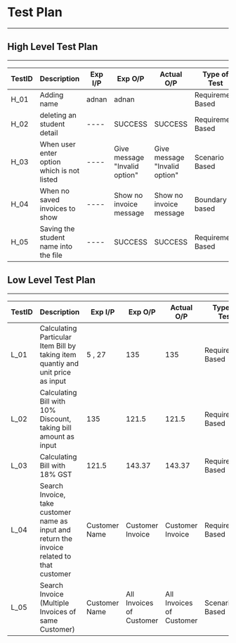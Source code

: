 # Test Plan

---

## High Level Test Plan

---

| TestID | Description                                                                                                                                  | Exp I/P | Exp O/P                       | Actual O/P                    | Type of Test      |
| ------ | -------------------------------------------------------------------------------------------------------------------------------------------- | ------- | ----------------------------- | ----------------------------- | ----------------- |
| H_01   | Adding name                                                                                                                                  | adnan   | adnan                        |                        | Requirement Based |
| H_02   | deleting an student detail                                                                                                      | ----    | SUCCESS                       | SUCCESS                       | Requirement Based |
| H_03   | When user enter option which is not listed                                                                                                   | ----    | Give message "Invalid option" | Give message "Invalid option" | Scenario Based    |
| H_04   | When no saved invoices to show                                                                                                               | ----    | Show no invoice message       | Show no invoice message       | Boundary based    |
| H_05   | Saving the student name into the file                                                                                      | ----    | SUCCESS                       | SUCCESS                       | Requirement Based |


## Low Level Test Plan

---

| TestID | Description                                                                                 | Exp I/P       | Exp O/P                  | Actual O/P               | Type of Test      |
| ------ | ------------------------------------------------------------------------------------------- | ------------- | ------------------------ | ------------------------ | ----------------- |
| L_01   | Calculating Particular Item Bill by taking item quantiy and unit price as input             | 5 , 27        | 135                      | 135                      | Requirement Based |
| L_02   | Calculating Bill with 10% Discount, taking bill amount as input                             | 135           | 121.5                    | 121.5                    | Requirement Based |
| L_03   | Calculating Bill with 18% GST                                                               | 121.5         | 143.37                   | 143.37                   | Requirement Based |
| L_04   | Search Invoice, take customer name as input and return the invoice related to that customer | Customer Name | Customer Invoice         | Customer Invoice         | Requirement Based |
| L_05   | Search Invoice (Multiple Invoices of same Customer)                                         | Customer Name | All Invoices of Customer | All Invoices of Customer | Scenario Based    |
